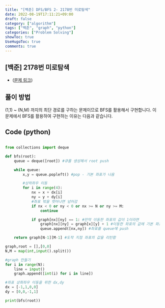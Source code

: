 ```yaml
---
title: "[백준] DFS/BFS 2- 2178번 미로탐색"
date: 2022-08-19T17:11:21+09:00
draft: false
category: ["algorithm"]
tags: ["백준", "graph", "python"]
categories: ["Problem Solving"]
showToc: true
UseHugoToc: true
comments: true
---
```


## [백준] 2178번 미로탐색

- ([문제 링크](https://www.acmicpc.net/problem/2178))

## 풀이 방법

(1,1) ~ (N,M) 까지의 최단 경로를 구하는 문제이므로 BFS를 활용해서 구현합니다.
이 문제에서 BFS를 활용하여 구현하는 이유는 다음과 같습니다.

## Code (python)

```python

from collections import deque

def bfs(root):
    queue = deque([root]) #큐를 생성해서 root push

    while queue:
        x,y = queue.popleft() #pop - 기본 좌표가 나옴

        #상하좌우 이동
        for i in range(4):
            nx = x + dx[i]
            ny = y + dy[i]
            #좌표 밖을 벗어나면 넘어감
            if nx < 0 or ny < 0 or nx >= N or ny >= M:
                continue

            if graph[nx][ny] == 1: #만약 이동한 좌표의 값이 1이라면
                graph[nx][ny] = graph[x][y] + 1 #이동한 좌표의 값에 기본 좌표 값에 1을 더함
                queue.append([nx,ny]) #좌표를 queue에 push

    return graph[N-1][M-1] #도착 지점 좌표의 값을 리턴함

graph,root = [],[0,0]
N,M = map(int,input().split())

#graph 만들기
for i in range(N):
    line = input()
    graph.append([int(i) for i in line])

#좌표 상화좌우 이동을 위한 dx,dy
dx = [-1,1,0,0]
dy = [0,0,-1,1]

print(bfs(root))
```
